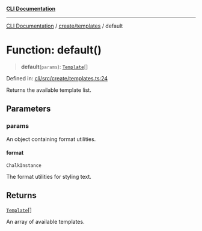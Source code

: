 [**CLI Documentation**](../../../README.md)

***

[CLI Documentation](../../../README.md) / [create/templates](../README.md) / default

# Function: default()

> **default**(`params`): [`Template`](../interfaces/Template.md)[]

Defined in: [cli/src/create/templates.ts:24](https://github.com/stonemjs/cli/blob/a8ddb59abbd77ddb2870c689c0c7e80297d24c5a/src/create/templates.ts#L24)

Returns the available template list.

## Parameters

### params

An object containing format utilities.

#### format

`ChalkInstance`

The format utilities for styling text.

## Returns

[`Template`](../interfaces/Template.md)[]

An array of available templates.
